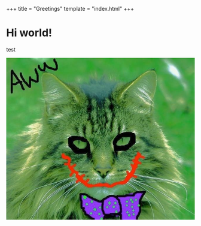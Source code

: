 +++
title = "Greetings"
template = "index.html"
+++

# Hi world!
test

![alt text](/static/images/jokercat.jpg)
